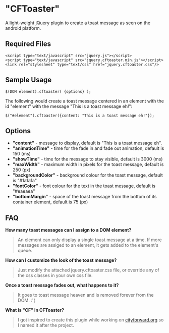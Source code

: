 "CFToaster"
=========

A light-weight jQuery plugin to create a toast message as seen on the android platform.


## Required Files
	<script type="text/javascript" src="jquery.js"></script>
	<script type="text/javascript" src="jquery.cftoaster.min.js"></script>
	<link rel="stylesheet" type="text/css" href="jquery.cftoaster.css"/>


## Sample Usage
	
    $(DOM element).cftoaster( {options} );

The following would create a toast message centered in an element with the id "element" with the message "This is a toast message eh!":

	$("#element").cftoaster({content: "This is a toast message eh!"});


## Options
* **"content"** - message to display, default is "This is a toast message eh".
* **"animationTime"** - time for the fade in and fade out animation, default is 150 (ms)
* **"showTime"** - time for the message to stay visible, default is 3000 (ms)
* **"maxWidth"** - maximum width in pixels for the toast message, default is 250 (px)
* **"backgroundColor"** - background colour for the toast message, default is "#1a1a1a"
* **"fontColor"** - font colour for the text in the toast message, default is "#eaeaea"
* **"bottomMargin"** - space of the toast message from the bottom of its container element, default is 75 (px)


## FAQ
**How many toast messages can I assign to a DOM element?**
> An element can only display a single toast message at a time. If more messages are assiged to an element, it gets added to the element's queue.

**How can I customize the look of the toast message?**
> Just modify the attached jquery.cftoaster.css file, or override any of the css classes in your own css file.

**Once a toast message fades out, what happens to it?**
> It goes to toast message heaven and is removed forever from the DOM. :'(

**What is "CF" in CFToaster?**
> I got inspired to create this plugin while working on [cityforward.org](http://cityforward.org) so I named it after the project.




